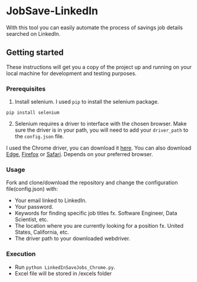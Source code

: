 # JobSave-LinkedIn
With this tool you can easily automate the process of savings job details searched on LinkedIn.

## Getting started

These instructions will get you a copy of the project up and running on your local machine for development and testing purposes.

### Prerequisites

1. Install selenium. I used `pip` to install the selenium package.

`pip install selenium`

2. Selenium requires a driver to interface with the chosen browser. Make sure the driver is in your path, you will need to add your `driver_path` to the `config.json` file.

I used the Chrome driver, you can download it [here](https://sites.google.com/a/chromium.org/chromedriver/downloads). You can also download [Edge](https://developer.microsoft.com/en-us/microsoft-edge/tools/webdriver/), [Firefox](https://github.com/mozilla/geckodriver/releases) or [Safari](https://webkit.org/blog/6900/webdriver-support-in-safari-10/). Depends on your preferred browser.

### Usage

Fork and clone/download the repository and change the configuration file(config.json) with:

* Your email linked to LinkedIn.
* Your password.
* Keywords for finding specific job titles fx. Software Engineer, Data Scientist, etc.
* The location where you are currently looking for a position fx. United States, California, etc.
* The driver path to your downloaded webdriver.


### Execution

* Run `python LinkedInSaveJobs_Chrome.py`.
* Excel file will be stored in /excels folder




